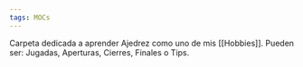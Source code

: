 ```yaml
---
tags: MOCs
---
```

Carpeta dedicada a aprender Ajedrez como uno de mis [[Hobbies]]. Pueden ser: Jugadas, Aperturas, Cierres, Finales o Tips.
```folder-index-content
```
